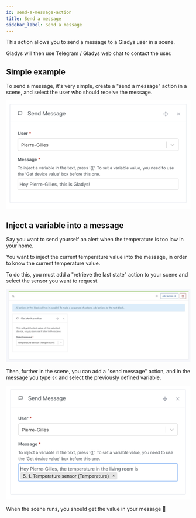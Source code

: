 ```yaml
---
id: send-a-message-action
title: Send a message
sidebar_label: Send a message
---
```


This action allows you to send a message to a Gladys user in a scene.

Gladys will then use Telegram / Gladys web chat to contact the user.

## Simple example

To send a message, it's very simple, create a "send a message" action in a scene, and select the user who should receive the message.

![Send message](../../static/img/docs/en/scenes/send-a-message-action/send-a-message.png)

## Inject a variable into a message

Say you want to send yourself an alert when the temperature is too low in your home.

You want to inject the current temperature value into the message, in order to know the current temperature value.

To do this, you must add a "retrieve the last state" action to your scene and select the sensor you want to request.

![Get sensor value](../../static/img/docs/en/scenes/send-a-message-action/get-device-value.jpg)

Then, further in the scene, you can add a "send message" action, and in the message you type `{{` and select the previously defined variable.

![Get sensor value](../../static/img/docs/en/scenes/send-a-message-action/inject-variable-demo.png)

When the scene runs, you should get the value in your message 🥳
